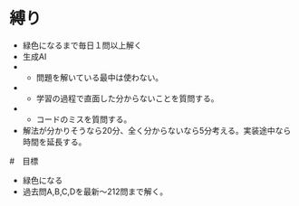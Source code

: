 # 縛り
- 緑色になるまで毎日１問以上解く
- 生成AI
- - 問題を解いている最中は使わない。
- - 学習の過程で直面した分からないことを質問する。
- - コードのミスを質問する。
- 解法が分かりそうなら20分、全く分からないなら5分考える。実装途中なら時間を延長する。

#　目標
- 緑色になる
- 過去問A,B,C,Dを最新〜212問まで解く。
